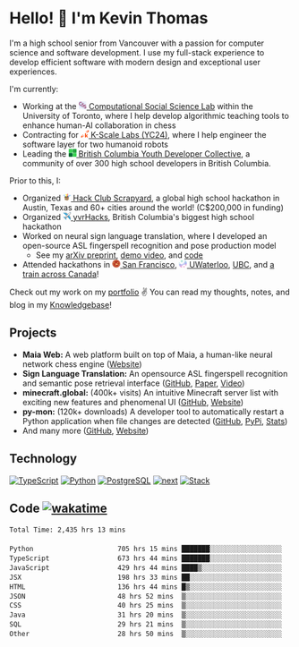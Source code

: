 # Hello! 👋 I'm Kevin Thomas

I'm a high school senior from Vancouver with a passion for computer science and software development. I use my full-stack experience to develop efficient software with modern design and exceptional user experiences.

I'm currently:

- Working at the [<img src="https://github.com/kevinjosethomas/kevinjosethomas/blob/main/public/icons/csslab.png?raw=true" width="14" height="14" /> Computational Social Science Lab](https://maiachess.com/) within the University of Toronto, where I help develop algorithmic teaching tools to enhance human-AI collaboration in chess
- Contracting for [<img src="https://github.com/kevinjosethomas/kevinjosethomas/blob/main/public/icons/kscale.svg?raw=true" width="14" height="14" /> K-Scale Labs (YC24)](https://kscale.dev/), where I help engineer the software layer for two humanoid robots
- Leading the [<img src="https://raw.githubusercontent.com/kevinjosethomas/kevinjosethomas/108355f0abaaaf0f25b6c61e60a776b654345b73/public/icons/bcydc.svg" width="14" height="14" /> British Columbia Youth Developer Collective](https://bcydc.ca/), a community of over 300 high school developers in British Columbia.

Prior to this, I:

- Organized [<img src="https://raw.githubusercontent.com/kevinjosethomas/kevinjosethomas/108355f0abaaaf0f25b6c61e60a776b654345b73/public/icons/scrapyard.svg" width="14" height="14" /> Hack Club Scrapyard](https://scrapyard.hackclub.com/), a global high school hackathon in Austin, Texas and 60+ cities around the world! (C$200,000 in funding)
- Organized [<img src="https://github.com/kevinjosethomas/kevinjosethomas/blob/main/public/icons/yvrhacks.png?raw=true" width="14" height="14" /> yvrHacks](https://bcydc.ca/program/yvrhacks), British Columbia's biggest high school hackathon
- Worked on neural sign language translation, where I developed an open-source ASL fingerspell recognition and pose production model
  - See my [arXiv preprint](https://arxiv.org/abs/2408.09311), [demo video](https://www.youtube.com/watch?v=uuPxMWQRoXc), and [code](https://github.com/kevinjosethomas/sign-language-processing)
- Attended hackathons in [<img src="https://raw.githubusercontent.com/kevinjosethomas/kevinjosethomas/108355f0abaaaf0f25b6c61e60a776b654345b73/public/icons/summit.svg" width="14" height="14" /> San Francisco](https://www.youtube.com/watch?v=UZEm5lONg7g), [<img src="https://raw.githubusercontent.com/kevinjosethomas/kevinjosethomas/108355f0abaaaf0f25b6c61e60a776b654345b73/public/icons/htn.svg" width="14" height="14" /> UWaterloo](https://devpost.com/software/sign-engine), [UBC](https://devpost.com/software/nutrition-facts), and [a train across Canada](https://youtu.be/hiG3fYq3xUU?t=438)!

Check out my work on my [portfolio](https://kevinjosethomas.com/) ✌️ You can read my thoughts, notes, and blog in my [Knowledgebase](https://knowledge.kevinjosethomas.com)!

## Projects

- **Maia Web:** A web platform built on top of Maia, a human-like neural network chess engine ([Website](https://maiachess.com/))
- **Sign Language Translation:** An opensource ASL fingerspell recognition and semantic pose retrieval interface ([GitHub](https://github.com/kevinjosethomas/sign-language-processing), [Paper](https://arxiv.org/abs/2408.09311), [Video](https://www.youtube.com/watch?v=uuPxMWQRoXc))
- **minecraft.global:** (400k+ visits) An intuitive Minecraft server list with exciting new features and phenomenal UI ([GitHub](https://github.com/kevinjosethomas?tab=repositories&q=minecraft&type=&language=&sort=), [Website](https://minecraft.global/))
- **py-mon:** (120k+ downloads) A developer tool to automatically restart a Python application when file changes are detected ([GitHub](https://github.com/kevinjosethomas/py-mon), [PyPi](https://pypi.org/project/py-mon/), [Stats](https://pypistats.org/packages/py-mon))
- And many more ([GitHub](https://github.com/kevinjosethomas?tab=repositories), [Website](https://kevinjosethomas.com/work))

## Technology

[![TypeScript](https://github.com/kevinjosethomas/kevinjosethomas/assets/46242684/444b2e5d-659f-41f5-81fe-3abafb75cb6c)](https://kevinjosethomas.com/stack)
[![Python](https://github.com/kevinjosethomas/kevinjosethomas/assets/46242684/34a174c4-54db-4c4e-9842-2324d47cb043)](https://kevinjosethomas.com/stack)
[![PostgreSQL](https://github.com/kevinjosethomas/kevinjosethomas/assets/46242684/46d6de1c-c483-4dc7-ab3a-87763af6fc78)](https://kevinjosethomas.com/stack)
[![next](https://github.com/kevinjosethomas/kevinjosethomas/assets/46242684/bc46bae5-1ad9-42a7-b7a2-427cbde7c994)](https://kevinjosethomas.com/stack)
[![Stack](https://github.com/kevinjosethomas/kevinjosethomas/assets/46242684/0b9b7eeb-8cce-4a56-bffd-3131dd4dd88c)](https://kevinjosethomas.com/stack)

## Code [![wakatime](https://wakatime.com/badge/user/e9d16d74-e01d-4a37-8086-9257e0bde1c2.svg?style=flat-square)](https://wakatime.com/@e9d16d74-e01d-4a37-8086-9257e0bde1c2)

<!--START_SECTION:waka-->

```txt
Total Time: 2,435 hrs 13 mins

Python                     705 hrs 15 mins ███████░░░░░░░░░░░░░░░░░░   28.62 %
TypeScript                 673 hrs 44 mins ███████░░░░░░░░░░░░░░░░░░   27.34 %
JavaScript                 429 hrs 44 mins ████▒░░░░░░░░░░░░░░░░░░░░   17.44 %
JSX                        198 hrs 33 mins ██░░░░░░░░░░░░░░░░░░░░░░░   08.06 %
HTML                       136 hrs 44 mins █▒░░░░░░░░░░░░░░░░░░░░░░░   05.55 %
JSON                       48 hrs 52 mins  ▒░░░░░░░░░░░░░░░░░░░░░░░░   01.98 %
CSS                        40 hrs 25 mins  ▒░░░░░░░░░░░░░░░░░░░░░░░░   01.64 %
Java                       31 hrs 20 mins  ▒░░░░░░░░░░░░░░░░░░░░░░░░   01.27 %
SQL                        29 hrs 21 mins  ▒░░░░░░░░░░░░░░░░░░░░░░░░   01.19 %
Other                      28 hrs 50 mins  ▒░░░░░░░░░░░░░░░░░░░░░░░░   01.17 %
```

<!--END_SECTION:waka-->
